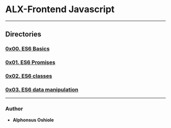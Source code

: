 # ALX-Frontend Javascript

---
## Directories

### [0x00. ES6 Basics](./0x00-ES6_basic)
### [0x01. ES6 Promises](./0x01-ES6_promise)
### [0x02. ES6 classes](./0x02-ES6_classes)
### [0x03. ES6 data manipulation](./0x03-ES6_data_manipulation)






---
### Author
* **Alphonsus Oshiole**


